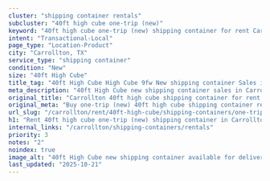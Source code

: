 ```yaml
---
cluster: "shipping container rentals"
subcluster: "40ft high cube one-trip (new)"
keyword: "40ft high cube one-trip (new) shipping container for rent Carrollton, TX"
intent: "Transactional-Local"
page_type: "Location-Product"
city: "Carrollton, TX"
service_type: "shipping container"
condition: "New"
size: "40ft High Cube"
title_tag: "40ft High Cube High Cube 9fw New shipping container Sales in Carrollton | LC Container"
meta_description: "40ft High Cube new shipping container sales in Carrollton. High cube containers with extra height. Fast delivery, competitive pricing. Serving shipping containers area. Quote ID: 4GQ. Call (214) 524-4168 for your free quote today."
original_title: "Carrollton 40ft high cube shipping container for rent | LC"
original_meta: "Buy one-trip (new) 40ft high cube shipping container rent with local delivery in Carrollton, TX. LC Container — local Since 2003. Request a fast quote today."
url_slug: "/carrollton/rent/40ft-high-cube/shipping-containers/one-trip-new"
h1: "Rent 40ft high cube one-trip (new) shipping container in Carrollton"
internal_links: "/carrollton/shipping-containers/rentals"
priority: 3
notes: "2"
noindex: true
image_alt: "40ft High Cube new shipping container available for delivery in Carrollton"
last_updated: "2025-10-21"
---
```


<!-- TODO: Add unique city/inventory copy, images, and internal links here. -->
